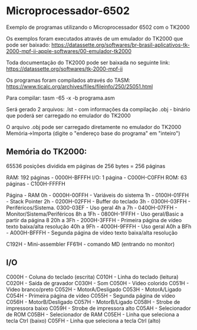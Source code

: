 # Microprocessador-6502
Exemplo de programas utilizando o Microprocessador 6502 com o TK2000

Os exemplos foram executados através de um emulador do TK2000 que pode ser baixado:
https://datassette.org/softwares/br-brasil-aplicativos-tk-2000-mpf-ii-apple-softwares/00-emulador-tk2000

Toda documentação do TK2000 pode ser baixada no seguinte link:
https://datassette.org/softwares/tk-2000-mpf-ii

Os programas foram compilados através do TASM:
https://www.ticalc.org/archives/files/fileinfo/250/25051.html

Para compilar:
tasm -65 -x -b programa.asm

Será gerado 2 arquivos:
.lst - com informações da compilação
.obj - binário que poderá ser carregado no emulador do TK2000

O arquivo .obj pode ser carregado diretamente no emulador do TK2000
Memória->Importa (digite o "endereço base do programa" em "inteiro")

## Memória do TK2000: 

65536 posições dividida em páginas de 256 bytes = 256 páginas

RAM: 192 páginas - 0000H-BFFFH
I/O:   1 página  - C000H-C0FFH
ROM: 63 páginas  - C100H-FFFFH

Página - RAM
       0h - 0000H-00FFH - Variáveis do sistema
       1h - 0100H-01FFH - Stack Pointer
       2h - 0200H-02FFH - Buffer do teclado
       3h - 0300H-03FFH - Periféricos/Sistema.
                          0300-03EF - Uso geral
 4h a 7h  - 0400H-07FFH - Monitor/Sistema/Periféricos
 8h a 1Fh - 0800H-1FFFH - Uso geral/Basic a partir da página 8
20h a 3Fh - 2000H-3FFFH - Primeira página de vídeo texto baixa/alta resolução
40h a 9Fh - 4000H-9FFFH - Uso geral
A0h a BFh - A000H-BFFFH - Segunda página de vídeo texto baixa/alta resolução

C192H - Mini-assembler
FF61H - comando MD (entrando no monitor)


## I/O
C000H - Coluna do teclado (escrita)
C010H - Linha do teclado (leitura)
C020H - Saída de gravador
C030H - Som
C050H - Vídeo colorido
C051H - Video branco/preto
C052H - MotorA/Desligado
C053H - MotorA/Ligado
C054H - Primeira página de vídeo
C055H - Segunda página de vídeo
C056H - MotorB/Desligado
C057H - MotorB/Ligado
C058H - Strobe de impressora baixo
C059H - Strobe de impressora alto
C05AH - Selecionador de ROM
C05BH - Selecionador de RAM
C05EH - Linha que seleciona a tecla Ctrl (baixo)
C05FH - Linha que seleciona a tecla Ctrl (alto)
